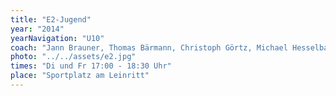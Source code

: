 ```yaml
---
title: "E2-Jugend"
year: "2014"
yearNavigation: "U10"
coach: "Jann Brauner, Thomas Bärmann, Christoph Görtz, Michael Hesselbarth"
photo: "../../assets/e2.jpg"
times: "Di und Fr 17:00 - 18:30 Uhr"
place: "Sportplatz am Leinritt"
---
```

